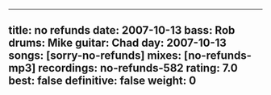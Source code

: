
---
title: no refunds
date: 2007-10-13
bass:	Rob
drums:	Mike
guitar:	Chad
day: 2007-10-13
songs: [sorry-no-refunds]
mixes: [no-refunds-mp3]
recordings: no-refunds-582
rating: 7.0
best: false
definitive: false
weight: 0
---
